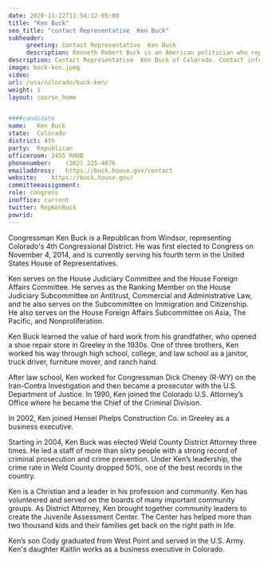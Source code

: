 ```yaml
---
date: 2020-11-22T11:54:12-05:00
title: "Ken Buck"
seo_title: "contact Representative  Ken Buck"
subheader:
     greeting: Contact Representative  Ken Buck 
     description: Kenneth Robert Buck is an American politician who represents Colorado's 4th congressional district in the United States House of Representatives as a Republican. He previously served as District Attorney for Weld County, Colorado. 
description: Contact Representative  Ken Buck of Colorado. Contact information for Ken Buck includes email address, phone number, and mailing address.
image: buck-ken.jpeg
video: 
url: /usa/colorado/buck-ken/
weight: 1
layout: course_home


####candidate
name:	Ken Buck
state:	Colorado
district: 4th
party:	Republican
officeroom:	2455 RHOB
phonenumber:	(202) 225-4676
emailaddress:	https://buck.house.gov/contact
website:	https://buck.house.gov/
committeeassignment: 
role: congress
inoffice: current
twitter: RepKenBuck
powrid: 
---
```

Congressman Ken Buck is a Republican from Windsor, representing Colorado's 4th Congressional District. He was first elected to Congress on November 4, 2014, and is currently serving his fourth term in the United States House of Representatives. 

Ken serves on the House Judiciary Committee and the House Foreign Affairs Committee.  He serves as the Ranking Member on the House Judiciary Subcommittee on Antitrust, Commercial and Administrative Law, and he also serves on the Subcommittee on Immigration and Citizenship. He also serves on the House Foreign Affairs Subcommittee on Asia, The Pacific, and Nonproliferation.

Ken Buck learned the value of hard work from his grandfather, who opened a shoe repair store in Greeley in the 1930s. One of three brothers, Ken worked his way through high school, college, and law school as a janitor, truck driver, furniture mover, and ranch hand.

After law school, Ken worked for Congressman Dick Cheney (R-WY) on the Iran-Contra Investigation and then became a prosecutor with the U.S. Department of Justice. In 1990, Ken joined the Colorado U.S. Attorney’s Office where he became the Chief of the Criminal Division.

In 2002, Ken joined Hensel Phelps Construction Co. in Greeley as a business executive.

Starting in 2004, Ken Buck was elected Weld County District Attorney three times. He led a staff of more than sixty people with a strong record of criminal prosecution and crime prevention. Under Ken’s leadership, the crime rate in Weld County dropped 50%, one of the best records in the country.

Ken is a Christian and a leader in his profession and community. Ken has volunteered and served on the boards of many important community groups. As District Attorney, Ken brought together community leaders to create the Juvenile Assessment Center. The Center has helped more than two thousand kids and their families get back on the right path in life.

Ken’s son Cody graduated from West Point and served in the U.S. Army. Ken's daughter Kaitlin works as a business executive in Colorado.